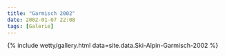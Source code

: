```yaml
---
title: "Garmisch 2002"
date: 2002-01-07 22:08
tags: [Galerie]
---
```


{% include wetty/gallery.html data=site.data.Ski-Alpin-Garmisch-2002 %}

